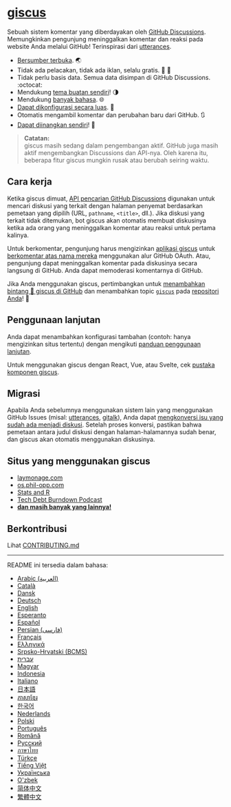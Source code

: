 # [giscus][giscus]

Sebuah sistem komentar yang diberdayakan oleh [GitHub Discussions][discussions]. Memungkinkan pengunjung meninggalkan komentar dan reaksi pada website Anda melalui GitHub! Terinspirasi dari [utterances][utterances].

- [Bersumber terbuka][repo]. 🌏
- Tidak ada pelacakan, tidak ada iklan, selalu gratis. 📡 🚫
- Tidak perlu basis data. Semua data disimpan di GitHub Discussions. :octocat:
- Mendukung [tema buatan sendiri][creating-custom-themes]! 🌗
- Mendukung [banyak bahasa][multiple-languages]. 🌐
- [Dapat dikonfigurasi secara luas][advanced-usage]. 🔧
- Otomatis mengambil komentar dan perubahan baru dari GitHub. 🔃
- [Dapat diinangkan sendiri][self-hosting]! 🤳

> **Catatan:**\
> giscus masih sedang dalam pengembangan aktif. GitHub juga masih aktif mengembangkan Discussions dan API-nya. Oleh karena itu, beberapa fitur giscus mungkin rusak atau berubah seiring waktu.

## Cara kerja

Ketika giscus dimuat, [API pencarian GitHub Discussions][search-api] digunakan untuk mencari diskusi yang terkait dengan halaman penyemat berdasarkan pemetaan yang dipilih (URL, `pathname`, `<title>`, dll.). Jika diskusi yang terkait tidak ditemukan, bot giscus akan otomatis membuat diskusinya ketika ada orang yang meninggalkan komentar atau reaksi untuk pertama kalinya.

Untuk berkomentar, pengunjung harus mengizinkan [aplikasi giscus][giscus-app] untuk [berkomentar atas nama mereka][authorization] menggunakan alur GitHub OAuth. Atau, pengunjung dapat meninggalkan komentar pada diskusinya secara langsung di GitHub. Anda dapat memoderasi komentarnya di GitHub.

[giscus]: https://giscus.app/id
[discussions]: https://docs.github.com/en/discussions
[utterances]: https://github.com/utterance/utterances
[repo]: https://github.com/giscus/giscus
[advanced-usage]: https://github.com/giscus/giscus/blob/main/ADVANCED-USAGE.md
[creating-custom-themes]: https://github.com/giscus/giscus/blob/main/ADVANCED-USAGE.md#data-theme
[multiple-languages]: https://github.com/giscus/giscus/blob/main/CONTRIBUTING.md#adding-localizations
[self-hosting]: https://github.com/giscus/giscus/blob/main/SELF-HOSTING.md
[search-api]: https://docs.github.com/en/graphql/guides/using-the-graphql-api-for-discussions#search
[giscus-app]: https://github.com/apps/giscus
[authorization]: https://docs.github.com/en/developers/apps/identifying-and-authorizing-users-for-github-apps

<!-- configuration -->

Jika Anda menggunakan giscus, pertimbangkan untuk [menambahkan bintang 🌟 giscus di GitHub][repo] dan menambahkan topic [`giscus`][giscus-topic] pada [repositori Anda][topic-howto]! 🎉

## Penggunaan lanjutan

Anda dapat menambahkan konfigurasi tambahan (contoh: hanya mengizinkan situs tertentu) dengan mengikuti [panduan penggunaan lanjutan][advanced-usage].

Untuk menggunakan giscus dengan React, Vue, atau Svelte, cek [pustaka komponen giscus][giscus-component].

## Migrasi

Apabila Anda sebelumnya menggunakan sistem lain yang menggunakan GitHub Issues (misal: [utterances][utterances], [gitalk][gitalk]), Anda dapat [mengkonversi isu yang sudah ada menjadi diskusi][convert]. Setelah proses konversi, pastikan bahwa pemetaan antara judul diskusi dengan halaman-halamannya sudah benar, dan giscus akan otomatis menggunakan diskusinya.

## Situs yang menggunakan giscus

- [laymonage.com][laymonage-website]
- [os.phil-opp.com][os-phil-opp]
- [Stats and R][statsandr]
- [Tech Debt Burndown Podcast][techdebtburndown]
- [**dan masih banyak yang lainnya!**][giscus-topic]

## Berkontribusi

Lihat [CONTRIBUTING.md][contributing]

[giscus-component]: https://github.com/giscus/giscus-component
[repo]: https://github.com/giscus/giscus
[giscus-topic]: https://github.com/topics/giscus
[topic-howto]: https://docs.github.com/en/github/administering-a-repository/classifying-your-repository-with-topics
[advanced-usage]: https://github.com/giscus/giscus/blob/main/ADVANCED-USAGE.md
[utterances]: https://github.com/utterance/utterances
[gitalk]: https://github.com/gitalk/gitalk
[convert]: https://docs.github.com/en/discussions/managing-discussions-for-your-community/moderating-discussions#converting-an-issue-to-a-discussion
[laymonage-website]: https://laymonage.com/posts/giscus
[os-phil-opp]: https://os.phil-opp.com
[statsandr]: https://statsandr.com
[techdebtburndown]: https://techdebtburndown.com
[contributing]: https://github.com/giscus/giscus/blob/main/CONTRIBUTING.md

<!-- end -->

---

README ini tersedia dalam bahasa:

- [Arabic (العربية)](README.ar.md)
- [Català](README.ca.md)
- [Dansk](README.da.md)
- [Deutsch](README.de.md)
- [English](README.md)
- [Esperanto](README.eo.md)
- [Español](README.es.md)
- [Persian (فارسی)](README.fa.md)
- [Français](README.fr.md)
- [Ελληνικά](README.gr.md)
- [Srpsko-Hrvatski (BCMS)](README.hbs.md)
- [עברית](README.he.md)
- [Magyar](README.hu.md)
- [Indonesia](README.id.md)
- [Italiano](README.it.md)
- [日本語](README.ja.md)
- [ភាសាខ្មែរ](README.kh.md)
- [한국어](README.ko.md)
- [Nederlands](README.nl.md)
- [Polski](README.pl.md)
- [Português](README.pt.md)
- [Română](README.ro.md)
- [Русский](README.ru.md)
- [ภาษาไทย](README.th.md)
- [Türkçe](README.tr.md)
- [Tiếng Việt](README.vi.md)
- [Українська](README.uk.md)
- [O'zbek](README.uz.md)
- [简体中文](README.zh-CN.md)
- [繁體中文](README.zh-TW.md)

